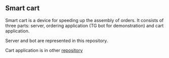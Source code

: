 ## Smart cart
Smart cart is a device for speeding up the assembly of orders. It consists of three parts: server, ordering application (TG bot for demonstration) and cart application.

Server and bot are represented in this repository.

Cart application is in other [repository](https://github.com/Gugush284/Smart-Cart-Device.git)
